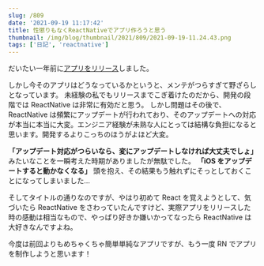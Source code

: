 ```yaml
---
slug: /809
date: '2021-09-19 11:17:42'
title: 性懲りもなくReactNativeでアプリ作ろうと思う
thumbnail: /img/blog/thumbnail/2021/809/2021-09-19-11.24.43.png
tags: ['日記', 'reactnative']
---
```

だいたい一年前に[アプリをリリース](https://totolog34.com/631/)しました。

しかし今そのアプリはどうなっているかというと、メンテがつらすぎて野ざらしとなっています。
未経験の私でもリリースまでこぎ着けたのだから、開発の段階では ReactNative は非常に有効だと思う。
しかし問題はその後で、ReactNative は頻繁にアップデートが行われており、そのアップデートへの対応が本当に本当に大変。エンジニア経験が未熟な人にとっては結構な負担になると思います。開発するよりこっちのほうがよほど大変。

**「アップデート対応がつらいなら、変にアップデートしなければ大丈夫でしょ」**
みたいなことを一瞬考えた時期がありましたが無駄でした。
**「iOS をアップデートすると動かなくなる」**
頭を抱え、その結果もう触れずにそっとしておくことになってしまいました…

そしてタイトルの通りなのですが、やはり初めて React を覚えようとして、気づいたら ReactNative をさわっていたんですけど、実際アプリをリリースした時の感動は相当なもので、やっぱり好きか嫌いかってなったら ReactNative は大好きなんですよね。

今度は前回よりもめちゃくちゃ簡単単純なアプリですが、もう一度 RN でアプリを制作しようと思います！
